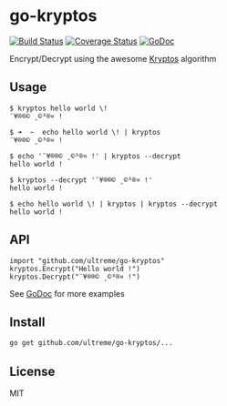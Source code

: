 # go-kryptos

[![Build Status](https://travis-ci.org/ultreme/go-kryptos.svg)](https://travis-ci.org/ultreme/go-kryptos)
[![Coverage Status](https://coveralls.io/repos/ultreme/go-kryptos/badge.svg?branch=master&service=github)](https://coveralls.io/github/ultreme/go-kryptos?branch=master)
[![GoDoc](https://godoc.org/github.com/ultreme/go-kryptos?status.svg)](https://godoc.org/github.com/ultreme/go-kryptos)

Encrypt/Decrypt using the awesome [Kryptos](http://www.salutcestcool.com/quatre/kryptos/) algorithm

## Usage

```command
$ kryptos hello world \!
¨¥®®© ¸©³®¤ !
```

```command
$ ➜  ~  echo hello world \! | kryptos
¨¥®®© ¸©³®¤ !
```

```command
$ echo '¨¥®®© ¸©³®¤ !' | kryptos --decrypt
hello world !
```

```command
$ kryptos --decrypt '¨¥®®© ¸©³®¤ !'
hello world !
```

```command
$ echo hello world \! | kryptos | kryptos --decrypt
hello world !
```

## API

```golang
import "github.com/ultreme/go-kryptos"
kryptos.Encrypt("Hello world !")
kryptos.Decrypt("¨¥®®© ¸©³®¤ !")
```

See [GoDoc](https://godoc.org/github.com/ultreme/go-kryptos) for more examples

## Install

```bash
go get github.com/ultreme/go-kryptos/...
```

## License

MIT
